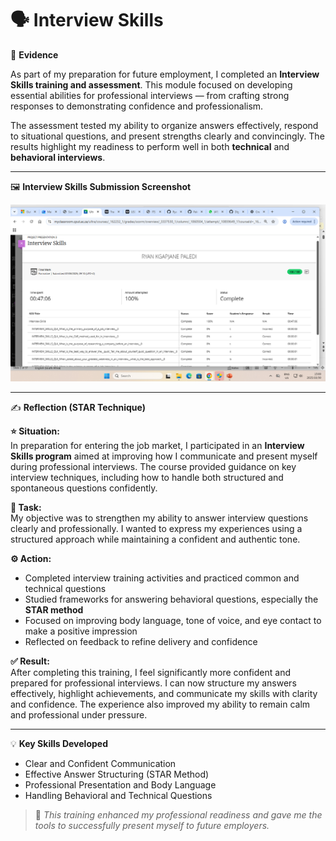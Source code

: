 # 🗣️ Interview Skills

🧾 **Evidence**

As part of my preparation for future employment, I completed an **Interview Skills training and assessment**. This module focused on developing essential abilities for professional interviews — from crafting strong responses to demonstrating confidence and professionalism.

The assessment tested my ability to organize answers effectively, respond to situational questions, and present strengths clearly and convincingly. The results highlight my readiness to perform well in both **technical** and **behavioral interviews**.

---

🖼️ **Interview Skills Submission Screenshot**

![Interview Skills Submission Screenshot](/assets/interview.png)

---

✍️ **Reflection (STAR Technique)**

**⭐ Situation:**  
In preparation for entering the job market, I participated in an **Interview Skills program** aimed at improving how I communicate and present myself during professional interviews. The course provided guidance on key interview techniques, including how to handle both structured and spontaneous questions confidently.

**🎯 Task:**  
My objective was to strengthen my ability to answer interview questions clearly and professionally. I wanted to express my experiences using a structured approach while maintaining a confident and authentic tone.

**⚙️ Action:**  
- Completed interview training activities and practiced common and technical questions  
- Studied frameworks for answering behavioral questions, especially the **STAR method**  
- Focused on improving body language, tone of voice, and eye contact to make a positive impression  
- Reflected on feedback to refine delivery and confidence

**✅ Result:**  
After completing this training, I feel significantly more confident and prepared for professional interviews. I can now structure my answers effectively, highlight achievements, and communicate my skills with clarity and confidence. The experience also improved my ability to remain calm and professional under pressure.

---

💡 **Key Skills Developed**  
- Clear and Confident Communication  
- Effective Answer Structuring (STAR Method)  
- Professional Presentation and Body Language  
- Handling Behavioral and Technical Questions

> 🧩 *This training enhanced my professional readiness and gave me the tools to successfully present myself to future employers.*
